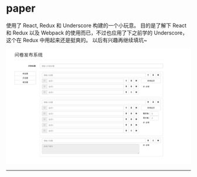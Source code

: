 # paper

使用了 React, Redux 和 Underscore 构建的一个小玩意。
目的是了解下 React 和 Redux 以及 Webpack 的使用而已，不过也应用了下之前学的 Underscore，这个在 Redux 中用起来还是挺爽的。
以后有兴趣再继续填坑~

![looks.png](https://raw.githubusercontent.com/Ruiming/paper/master/src/looks.png)

----
